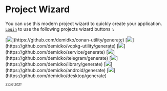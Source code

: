 # Project Wizard
You can use this modern project wizard to quickly create your application.  
[`Login`](https://github.com/login) to use the following projects wizard buttons ⤵

[![](https://img.shields.io/badge/Utility%20(C++,%20Conan,%20cmake)-003E54?style=for-the-badge&logo=cmake)](https://github.com/demidko/conan-utility/generate)  
[![](https://img.shields.io/badge/Utility%20(C++,%20Vcpkg,%20cmake)-003E54?style=for-the-badge&logo=cmake)](https://github.com/demidko/vcpkg-utility/generate)  
[![](https://img.shields.io/badge/Microservice%20(Kotlin,%20Gradle,%20Java)-EA7100?style=for-the-badge&logo=java)](https://github.com/demidko/service/generate)   
[![](https://img.shields.io/badge/Telegram%20Bot%20(Kotlin,%20Gradle,%20Java)-blue?style=for-the-badge&logo=telegram)](https://github.com/demidko/telegram/generate)  
[![](https://img.shields.io/badge/Library%20(Kotlin,%20Java,%20Gradle,%20Maven)-EA7100?style=for-the-badge&logo=java)](https://github.com/demidko/library/generate)  
[![](https://img.shields.io/badge/android%20application%20(Kotlin,%20Gradle)-darkgreen?style=for-the-badge&logo=android)](https://github.com/demidko/android/generate)  
[![](https://img.shields.io/badge/desktop%20application%20(Kotlin,%20Gradle,%20Jetpack)-darkblue?style=for-the-badge&logo=kotlin)](https://github.com/demidko/desktop/generate)  

<sub><sup>_S.D.G 2021_</sup></sub>
